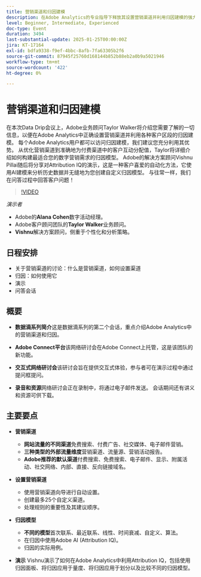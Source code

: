 ```yaml
---
title: 营销渠道和归因建模
description: 在Adobe Analytics的专业指导下释放其设置营销渠道并利用归因建模的强大功能
level: Beginner, Intermediate, Experienced
doc-type: Event
duration: 3494
last-substantial-update: 2025-01-25T00:00:00Z
jira: KT-17164
exl-id: bdfa9338-f9ef-4bbc-8afb-7fa63305b2f6
source-git-commit: 87945f25760d168144b852b88eb2a0b9a5021946
workflow-type: tm+mt
source-wordcount: '422'
ht-degree: 0%

---
```


# 营销渠道和归因建模

在本次Data Drip会议上，Adobe业务顾问Taylor Walker将介绍您需要了解的一切信息，以便在Adobe Analytics中正确设置营销渠道并利用各种客户区段的归因建模。 每个Adobe Analytics用户都可以访问归因建模，我们建议您充分利用其优势。 从优化营销渠道到准确地为付费渠道中的客户互动分配值，Taylor将详细介绍如何构建最适合您的数字营销需求的归因模型。 Adobe的解决方案顾问Vishnu Pillai随后将分享对Attribution IQ的演示，这是一种客户喜爱的自动化方法，它使用AI建模来分析历史数据并无缝地为您创建自定义归因模型。 与往常一样，我们在问答过程中回答客户问题！

>[!VIDEO](https://video.tv.adobe.com/v/3443020/?learn=on&enablevpops)

*演示者*

* Adobe的&#x200B;**Alana Cohen**&#x200B;数字活动经理。
* Adobe客户顾问团队的&#x200B;**Taylor Walker**&#x200B;业务顾问。
* **Vishnu**&#x200B;解决方案顾问，侧重于个性化和分析策略。

## 日程安排

* 关于营销渠道的讨论：什么是营销渠道，如何设置渠道
* 归因：如何使用它
* 演示
* 问答会话

## 概要

* **数据滴系列简介**&#x200B;这是数据滴系列的第二个会话，重点介绍Adobe Analytics中的营销渠道和归因。

* **Adobe Connect平台**&#x200B;该网络研讨会在Adobe Connect上托管，这是该团队的新功能。

* **交互式网络研讨会**&#x200B;该研讨会旨在提供交互式体验，参与者可在演示过程中通过提问框提问。

* **录音和资源**&#x200B;网络研讨会正在录制中，将通过电子邮件发送。 会话期间还有讲义和资源可供下载。

## 主要要点

* **营销渠道**

   * **网站流量的不同渠道**&#x200B;免费搜索、付费广告、社交媒体、电子邮件营销。
   * **三种类型的外部流量维度**&#x200B;营销渠道、流量源、营销活动报告。
   * **Adobe推荐的默认渠道**&#x200B;付费搜索、免费搜索、电子邮件、显示、附属活动、社交网络、内部、直接、反向链接域名。

* **设置营销渠道**

   * 使用营销渠道向导进行自动设置。
   * 创建最多25个自定义渠道。
   * 处理规则的重要性及其建议顺序。

* **归因模型**

   * **不同的模型**&#x200B;首次联系、最近联系、线性、时间衰减、自定义、算法。
   * 在归因中使用Adobe AI (Attribution IQ)。
   * 归因的实际用例。

* **演示** Vishnu演示了如何在Adobe Analytics中利用Attribution IQ，包括使用归因面板、将归因应用于量度、将归因应用于划分以及比较不同的归因模型。

